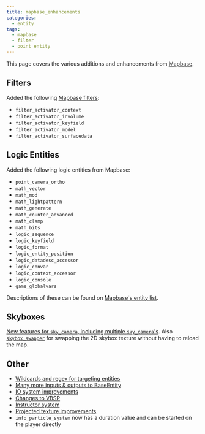 ```yaml
---
title: mapbase_enhancements
categories:
  - entity
tags:
  - mapbase
  - filter
  - point entity
---
```


This page covers the various additions and enhancements from [Mapbase](https://www.moddb.com/mods/mapbase).

## Filters

Added the following [Mapbase filters](https://github.com/mapbase-source/source-sdk-2013/wiki/Filters):

- `filter_activator_context`
- `filter_activator_involume`
- `filter_activator_keyfield`
- `filter_activator_model`
- `filter_activator_surfacedata`

## Logic Entities

Added the following logic entities from Mapbase:

- `point_camera_ortho`
- `math_vector`
- `math_mod`
- `math_lightpattern`
- `math_generate`
- `math_counter_advanced`
- `math_clamp`
- `math_bits`
- `logic_sequence`
- `logic_keyfield`
- `logic_format`
- `logic_entity_position`
- `logic_datadesc_accessor`
- `logic_convar`
- `logic_context_accessor`
- `logic_console`
- `game_globalvars`

Descriptions of these can be found on [Mapbase's entity list](https://github.com/mapbase-source/source-sdk-2013/wiki/Entity-List).

## Skyboxes

[New features for `sky_camera`, including multiple `sky_camera`'s](https://github.com/mapbase-source/source-sdk-2013/wiki/Skyboxes).
Also [`skybox_swapper`](https://developer.valvesoftware.com/wiki/Skybox_swapper) for swapping the 2D skybox texture without having to reload the map.

## Other

- [Wildcards and regex for targeting entities](https://github.com/mapbase-source/source-sdk-2013/wiki/Wildcards-and-Matchers)
- [Many more inputs & outputs to BaseEntity](https://github.com/mapbase-source/source-sdk-2013/wiki/Base-Entity)
- [IO system improvements](https://github.com/mapbase-source/source-sdk-2013/wiki/I-O-System-Changes)
- [Changes to VBSP](https://github.com/mapbase-source/source-sdk-2013/wiki/Map-Compilers)
- [Instructor system](https://developer.valvesoftware.com/wiki/Env_instructor_hint)
- [Projected texture improvements](https://github.com/mapbase-source/source-sdk-2013/wiki/Projected-textures)
- `info_particle_system` now has a duration value and can be started on the player directly
